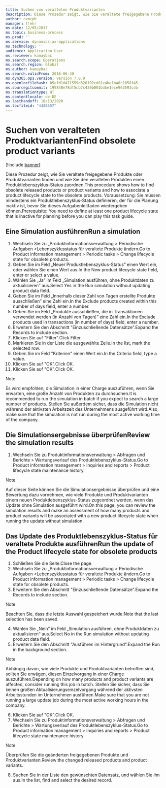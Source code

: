```yaml
---
title: Suchen von veralteten Produktvarianten
description: Diese Prozedur zeigt, wie Sie veraltete freigegebene Produkte oder Produktvarianten finden und wie Sie den veralteten Produkten einen Produktlebenszyklus-Status zuordnen.
author: cvocph
manager: tfehr
ms.date: 12/05/2017
ms.topic: business-process
ms.prod: ''
ms.service: dynamics-ax-applications
ms.technology: ''
audience: Application User
ms.reviewer: kamaybac
ms.search.scope: Operations
ms.search.region: Global
ms.author: kamaybac
ms.search.validFrom: 2016-06-30
ms.dyn365.ops.version: Version 7.0.0
ms.openlocfilehash: b5efd1d471559d320102cd81e4be1ba8c1858f45
ms.sourcegitcommit: 199848e78df5cb7c439b001bdbe1ece963593cdb
ms.translationtype: HT
ms.contentlocale: de-DE
ms.lasthandoff: 10/13/2020
ms.locfileid: "4428557"
---
```

# <a name="find-obsolete-product-variants"></a><span data-ttu-id="89901-103">Suchen von veralteten Produktvarianten</span><span class="sxs-lookup"><span data-stu-id="89901-103">Find obsolete product variants</span></span> 

[!include [banner](../../includes/banner.md)]

<span data-ttu-id="89901-104">Diese Prozedur zeigt, wie Sie veraltete freigegebene Produkte oder Produktvarianten finden und wie Sie den veralteten Produkten einen Produktlebenszyklus-Status zuordnen.</span><span class="sxs-lookup"><span data-stu-id="89901-104">This procedure shows how to find obsolete released products or product variants and how to associate a product lifecycle state to the obsolete products.</span></span> <span data-ttu-id="89901-105">Voraussetzung: Sie müssen mindestens ein Produktlebenszyklus-Status definieren, der für die Planung inaktiv ist, bevor Sie dieses Aufgabenleitfaden wiedergeben können.</span><span class="sxs-lookup"><span data-stu-id="89901-105">Prerequisite: You need to define at least one product lifecycle state that is inactive for planning before you can play this task guide.</span></span>


## <a name="run-a-simulation"></a><span data-ttu-id="89901-106">Eine Simulation ausführen</span><span class="sxs-lookup"><span data-stu-id="89901-106">Run a simulation</span></span>
1. <span data-ttu-id="89901-107">Wechseln Sie zu „Produktinformationsverwaltung > Periodische Aufgaben >Lebenszyklusstatus für veraltete Produkte ändern.</span><span class="sxs-lookup"><span data-stu-id="89901-107">Go to Product information management > Periodic tasks > Change lifecycle state for obsolete products.</span></span>
2. <span data-ttu-id="89901-108">Geben Sie im Feld „Neuer Produktlebenszyklus-Status” einen Wert ein, oder wählen Sie einen Wert aus.</span><span class="sxs-lookup"><span data-stu-id="89901-108">In the New product lifecycle state field, enter or select a value.</span></span>
3. <span data-ttu-id="89901-109">Wählen Sie „Ja” im Feld „Simulation ausführen, ohne Produktdaten zu aktualisieren” aus.</span><span class="sxs-lookup"><span data-stu-id="89901-109">Select Yes in the Run simulation without updating product data field.</span></span>
4. <span data-ttu-id="89901-110">Geben Sie im Feld „Innerhalb dieser Zahl von Tagen erstellte Produkte ausschließen” eine Zahl ein.</span><span class="sxs-lookup"><span data-stu-id="89901-110">In the Exclude products created within this number of days field, enter a number.</span></span>
5. <span data-ttu-id="89901-111">Geben Sie im Feld „Produkte ausschließen, die in Transaktionen verwendet werden (in Anzahl von Tagen)” eine Zahl ein.</span><span class="sxs-lookup"><span data-stu-id="89901-111">In the Exclude products used in transactions (in number of days) field, enter a number.</span></span>
6. <span data-ttu-id="89901-112">Erweitern Sie den Abschnitt "Einzuschließende Datensätze".</span><span class="sxs-lookup"><span data-stu-id="89901-112">Expand the Records to include section.</span></span>
7. <span data-ttu-id="89901-113">Klicken Sie auf "Filter".</span><span class="sxs-lookup"><span data-stu-id="89901-113">Click Filter.</span></span>
8. <span data-ttu-id="89901-114">Markieren Sie in der Liste die ausgewählte Zeile.</span><span class="sxs-lookup"><span data-stu-id="89901-114">In the list, mark the selected row.</span></span>
9. <span data-ttu-id="89901-115">Geben Sie im Feld "Kriterien" einen Wert ein.</span><span class="sxs-lookup"><span data-stu-id="89901-115">In the Criteria field, type a value.</span></span>
10. <span data-ttu-id="89901-116">Klicken Sie auf "OK".</span><span class="sxs-lookup"><span data-stu-id="89901-116">Click OK.</span></span>
11. <span data-ttu-id="89901-117">Klicken Sie auf "OK".</span><span class="sxs-lookup"><span data-stu-id="89901-117">Click OK.</span></span>

> [!NOTE]
> <span data-ttu-id="89901-118">Es wird empfohlen, die Simulation in einer Charge auszuführen, wenn Sie erwarten, eine große Anzahl von Produkten zu durchsuchen.</span><span class="sxs-lookup"><span data-stu-id="89901-118">It is recommended to run the simulation in batch if you expect to search a large number of products.</span></span> <span data-ttu-id="89901-119">Stellen Sie außerdem sicher, dass die Simulation nicht während der aktivsten Arbeitszeit des Unternehmens ausgeführt wird.</span><span class="sxs-lookup"><span data-stu-id="89901-119">Also, make sure that the simulation is not run during the most active working time of the company.</span></span>  

## <a name="review-the-simulation-results"></a><span data-ttu-id="89901-120">Die Simulationsergebnisse überprüfen</span><span class="sxs-lookup"><span data-stu-id="89901-120">Review the simulation results</span></span>
1. <span data-ttu-id="89901-121">Wechseln Sie zu Produktinformationsverwaltung > Abfragen und Berichte > Wartungsverlauf des Produktlebenszyklus-Status.</span><span class="sxs-lookup"><span data-stu-id="89901-121">Go to Product information management > Inquiries and reports > Product lifecycle state maintenance history.</span></span>
   
> [!NOTE]
> <span data-ttu-id="89901-122">Auf dieser Seite können Sie die Simulationsergebnisse überprüfen und eine Bewertung dazu vornehmen, wie viele Produkte und Produktvarianten einem neuen Produktlebenszyklus-Status zugeordnet werden, wenn das Update ohne Simulation ausgeführt wird.</span><span class="sxs-lookup"><span data-stu-id="89901-122">On this page, you can review the simulation results and make an assessment of how many products and product variants will be associated with a new product lifecycle state when running the update without simulation.</span></span>  

## <a name="run-the-update-of-the-product-lifecycle-state-for-obsolete-products"></a><span data-ttu-id="89901-123">Das Update des Produktlebenszyklus-Status für veraltete Produkte ausführen</span><span class="sxs-lookup"><span data-stu-id="89901-123">Run the update of the Product lifecycle state for obsolete products</span></span>
1. <span data-ttu-id="89901-124">Schließen Sie die Seite.</span><span class="sxs-lookup"><span data-stu-id="89901-124">Close the page.</span></span>
2. <span data-ttu-id="89901-125">Wechseln Sie zu „Produktinformationsverwaltung > Periodische Aufgaben >Lebenszyklusstatus für veraltete Produkte ändern.</span><span class="sxs-lookup"><span data-stu-id="89901-125">Go to Product information management > Periodic tasks > Change lifecycle state for obsolete products.</span></span>
3. <span data-ttu-id="89901-126">Erweitern Sie den Abschnitt "Einzuschließende Datensätze".</span><span class="sxs-lookup"><span data-stu-id="89901-126">Expand the Records to include section.</span></span>

> [!NOTE]
> <span data-ttu-id="89901-127">Beachten Sie, dass die letzte Auswahl gespeichert wurde.</span><span class="sxs-lookup"><span data-stu-id="89901-127">Note that the last selection has been saved.</span></span>  

4. <span data-ttu-id="89901-128">Wählen Sie „Nein” im Feld „Simulation ausführen, ohne Produktdaten zu aktualisieren” aus.</span><span class="sxs-lookup"><span data-stu-id="89901-128">Select No in the Run simulation without updating product data field.</span></span>
5. <span data-ttu-id="89901-129">Erweitern Sie den Abschnitt "Ausführen im Hintergrund".</span><span class="sxs-lookup"><span data-stu-id="89901-129">Expand the Run in the background section.</span></span>

> [!NOTE]
> <span data-ttu-id="89901-130">Abhängig davon, wie viele Produkte und Produktvarianten betroffen sind, sollten Sie erwägen, diesen Einzelvorgang in einer Charge auszuführen.</span><span class="sxs-lookup"><span data-stu-id="89901-130">Depending on how many products and product variants are affected, consider running this job in batch.</span></span> <span data-ttu-id="89901-131">Stellen Sie sicher, dass Sie keinen großen Aktualisierungseinzelvorgang während der aktivsten Arbeitsstunden im Unternehmen ausführen.</span><span class="sxs-lookup"><span data-stu-id="89901-131">Make sure that you are not running a large update job during the most active working hours in the company.</span></span>  

6. <span data-ttu-id="89901-132">Klicken Sie auf "OK".</span><span class="sxs-lookup"><span data-stu-id="89901-132">Click OK.</span></span>
7. <span data-ttu-id="89901-133">Wechseln Sie zu Produktinformationsverwaltung > Abfragen und Berichte > Wartungsverlauf des Produktlebenszyklus-Status.</span><span class="sxs-lookup"><span data-stu-id="89901-133">Go to Product information management > Inquiries and reports > Product lifecycle state maintenance history.</span></span>

> [!NOTE]
> <span data-ttu-id="89901-134">Überprüfen Sie die geänderten freigegebenen Produkte und Produktvarianten.</span><span class="sxs-lookup"><span data-stu-id="89901-134">Review the changed released products and product variants.</span></span>  

8. <span data-ttu-id="89901-135">Suchen Sie in der Liste den gewünschten Datensatz, und wählen Sie ihn aus.</span><span class="sxs-lookup"><span data-stu-id="89901-135">In the list, find and select the desired record.</span></span>


